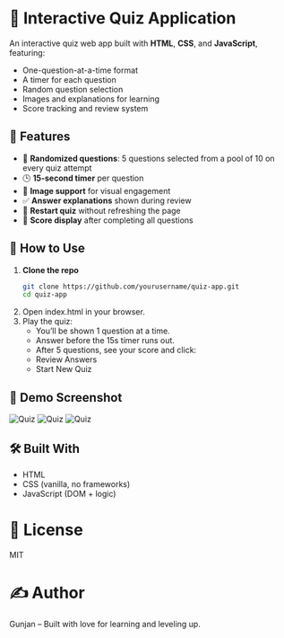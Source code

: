 # 🧠 Interactive Quiz Application

An interactive quiz web app built with **HTML**, **CSS**, and **JavaScript**, featuring:
- One-question-at-a-time format
- A timer for each question
- Random question selection
- Images and explanations for learning
- Score tracking and review system


## 🚀 Features

- 🎲 **Randomized questions**: 5 questions selected from a pool of 10 on every quiz attempt
- 🕒 **15-second timer** per question
- 📸 **Image support** for visual engagement
- ✅ **Answer explanations** shown during review
- 🔁 **Restart quiz** without refreshing the page
- 🎯 **Score display** after completing all questions


## 🧪 How to Use

1. **Clone the repo**
   ```bash
   git clone https://github.com/yourusername/quiz-app.git
   cd quiz-app
2. Open index.html in your browser.
3. Play the quiz:
    - You’ll be shown 1 question at a time.
    - Answer before the 15s timer runs out.
    - After 5 questions, see your score and click:
    - Review Answers
    - Start New Quiz

  
## 🎨 Demo Screenshot

![Quiz](./Images/ss1.jpg)
![Quiz](./Images/ss2.jpg)
![Quiz](./Images/ss3.jpg)

## 🛠 Built With
- HTML
- CSS (vanilla, no frameworks)
- JavaScript (DOM + logic)

# 📃 License
MIT

# ✍️ Author
Gunjan – Built with love for learning and leveling up.
